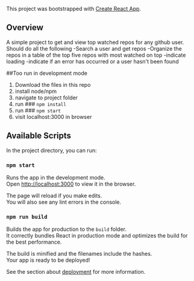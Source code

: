 This project was bootstrapped with [Create React App](https://github.com/facebook/create-react-app).

## Overview

A simple project to get and view top watched repos for any github user. Should do all the following
-Search a user and get repos
-Organize the repos in a table of the top five repos with most watched on top
-indicate loading
-indicate if an error has occurred or a user hasn't been found

##Too run in development mode

1. Download the files in this repo
2. install node/npm
3. navigate to project folder
4. run ### `npm install`
5. run ### `npm start`
6. visit localhost:3000 in browser

## Available Scripts

In the project directory, you can run:

### `npm start`

Runs the app in the development mode.<br>
Open [http://localhost:3000](http://localhost:3000) to view it in the browser.

The page will reload if you make edits.<br>
You will also see any lint errors in the console.

### `npm run build`

Builds the app for production to the `build` folder.<br>
It correctly bundles React in production mode and optimizes the build for the best performance.

The build is minified and the filenames include the hashes.<br>
Your app is ready to be deployed!

See the section about [deployment](https://facebook.github.io/create-react-app/docs/deployment) for more information.